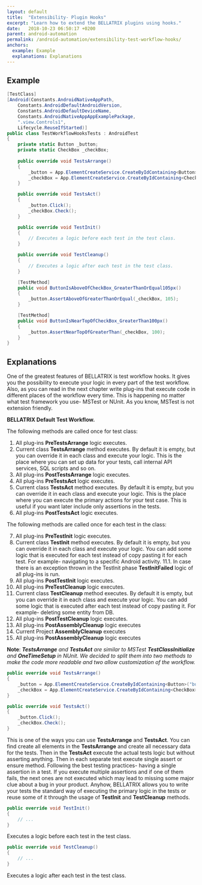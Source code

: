 ```yaml
---
layout: default
title:  "Extensibility- Plugin Hooks"
excerpt: "Learn how to extend the BELLATRIX plugins using hooks."
date:   2018-10-23 06:50:17 +0200
parent: android-automation
permalink: /android-automation/extensibility-test-workflow-hooks/
anchors:
  example: Example
  explanations: Explanations
---
```

Example
-------
```csharp
[TestClass]
[Android(Constants.AndroidNativeAppPath,
    Constants.AndroidDefaultAndroidVersion,
    Constants.AndroidDefaultDeviceName,
    Constants.AndroidNativeAppAppExamplePackage,
    ".view.Controls1",
    Lifecycle.ReuseIfStarted)]
public class TestWorkflowHooksTests : AndroidTest
{
    private static Button _button;
    private static CheckBox _checkBox;
    
    public override void TestsArrange()
    {
        _button = App.ElementCreateService.CreateByIdContaining<Button>("button");
        _checkBox = App.ElementCreateService.CreateByIdContaining<CheckBox>("check1");
    }

    public override void TestsAct()
    {
        _button.Click();
        _checkBox.Check();
    }

    public override void TestInit()
    {
        // Executes a logic before each test in the test class.
    }

    public override void TestCleanup()
    {
        // Executes a logic after each test in the test class.
    }

    [TestMethod]
    public void ButtonIsAboveOfCheckBox_GreaterThanOrEqual105px()
    {
        _button.AssertAboveOfGreaterThanOrEqual(_checkBox, 105);
    }

    [TestMethod]
    public void ButtonIsNearTopOfCheckBox_GreaterThan100px()
    {
        _button.AssertNearTopOfGreaterThan(_checkBox, 100);
    }
}
```

Explanations
------------
One of the greatest features of BELLATRIX is test workflow hooks. It gives you the possibility to execute your logic in every part of the test workflow. Also, as you can read in the next chapter write plug-ins that execute code in different places of the workflow every time. This is happening no matter what test framework you use- MSTest or NUnit. As you know, MSTest is not extension friendly.

**BELLATRIX Default Test Workflow.**

The following methods are called once for test class:

1. All plug-ins **PreTestsArrange** logic executes.
2. Current class **TestsArrange** method executes. By default it is empty, but you can override it in each class and execute your logic. This is the place where you can set up data for your tests, call internal API services, SQL scripts and so on.
3. All plug-ins **PostTestsArrange** logic executes.
4. All plug-ins **PreTestsAct** logic executes.
5. Current class **TestsAct** method executes. By default it is empty, but you can override it in each class and execute your logic. This is the place where you can execute the primary actions for your test case. This is useful if you want later include only assertions in the tests.
6. All plug-ins **PostTestsAct** logic executes.

The following methods are called once for each test in the class:

7. All plug-ins **PreTestInit** logic executes.
8. Current class **TestInit** method executes. By default it is empty, but you can override it in each class and execute your logic. You can add some logic that is executed for each test instead of copy pasting it for each test. For example- navigating to a specific Android activity.
11.1. In case there is an exception thrown in the TestInit phase **TestInitFailed** logic of all plug-ins is run.
9. All plug-ins **PostTestInit** logic executes.
10. All plug-ins **PreTestCleanup** logic executes.
11. Current class **TestCleanup** method executes. By default it is empty, but you can override it in each class and execute your logic.
You can add some logic that is executed after each test instead of copy pasting it. For example- deleting some entity from DB.
12. All plug-ins **PostTestCleanup** logic executes.
13. All plug-ins **PostAssemblyCleanup** logic executes
14. Current Project **AssemblyCleanup** executes
15. All plug-ins **PostAssemblyCleanup** logic executes

**Note**: ***TestsArrange** and **TestsAct** are similar to MSTest **TestClassInitialize** and **OneTimeSetup** in NUnit. We decided to split them into two methods to make the code more readable and two allow customization of the workflow.*

```csharp
public override void TestsArrange()
{
    _button = App.ElementCreateService.CreateByIdContaining<Button>("button");
	_checkBox = App.ElementCreateService.CreateByIdContaining<CheckBox>("check1");
}

public override void TestsAct()
{
    _button.Click();
	_checkBox.Check();
}
```
This is one of the ways you can use **TestsArrange** and **TestsAct**. You can find create all elements in the **TestsArrange** and create all necessary data for the tests. Then in the **TestsAct** execute the actual tests logic but without asserting anything. Then in each separate test execute single assert or ensure method. Following the best testing practices- having a single assertion in a test. If you execute multiple assertions and if one of them fails, the next ones are not executed which may lead to missing some major clue about a bug in your product. Anyhow, BELLATRIX allows you to write your tests the standard way of executing the primary logic in the tests or reuse some of it through the usage of **TestInit** and **TestCleanup** methods.
```csharp
public override void TestInit()
{
    // ...
}
```
Executes a logic before each test in the test class.
```csharp
public override void TestCleanup()
{
    // ...
}
```
Executes a logic after each test in the test class.